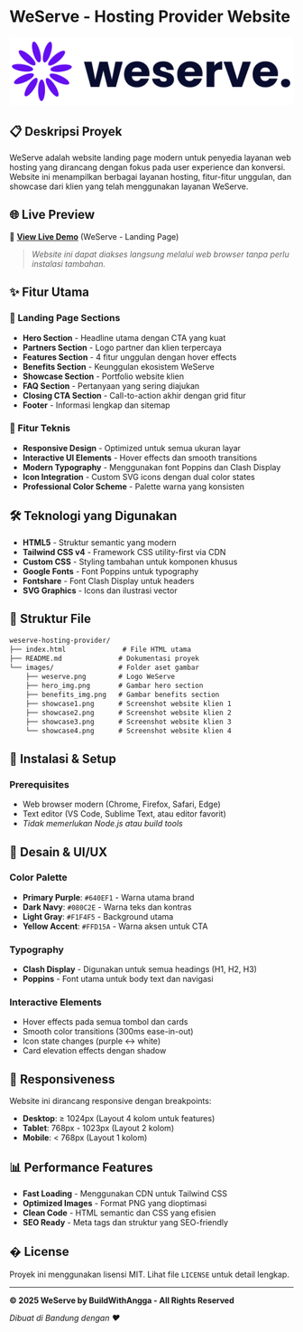 # WeServe - Hosting Provider Website

![WeServe Logo](images/weserve.png)

## 📋 Deskripsi Proyek

WeServe adalah website landing page modern untuk penyedia layanan web hosting yang dirancang dengan fokus pada user experience dan konversi. Website ini menampilkan berbagai layanan hosting, fitur-fitur unggulan, dan showcase dari klien yang telah menggunakan layanan WeServe.

## 🌐 Live Preview

🚀 **[View Live Demo](https://weserve-landing-page.netlify.app/)** (WeServe - Landing Page)

> *Website ini dapat diakses langsung melalui web browser tanpa perlu instalasi tambahan.*

## ✨ Fitur Utama

### 🎯 Landing Page Sections
- **Hero Section** - Headline utama dengan CTA yang kuat
- **Partners Section** - Logo partner dan klien terpercaya
- **Features Section** - 4 fitur unggulan dengan hover effects
- **Benefits Section** - Keunggulan ekosistem WeServe
- **Showcase Section** - Portfolio website klien
- **FAQ Section** - Pertanyaan yang sering diajukan
- **Closing CTA Section** - Call-to-action akhir dengan grid fitur
- **Footer** - Informasi lengkap dan sitemap

### 🔧 Fitur Teknis
- **Responsive Design** - Optimized untuk semua ukuran layar
- **Interactive UI Elements** - Hover effects dan smooth transitions
- **Modern Typography** - Menggunakan font Poppins dan Clash Display
- **Icon Integration** - Custom SVG icons dengan dual color states
- **Professional Color Scheme** - Palette warna yang konsisten

## 🛠️ Teknologi yang Digunakan

- **HTML5** - Struktur semantic yang modern
- **Tailwind CSS v4** - Framework CSS utility-first via CDN
- **Custom CSS** - Styling tambahan untuk komponen khusus
- **Google Fonts** - Font Poppins untuk typography
- **Fontshare** - Font Clash Display untuk headers
- **SVG Graphics** - Icons dan ilustrasi vector

## 📁 Struktur File

```
weserve-hosting-provider/
├── index.html              # File HTML utama
├── README.md              # Dokumentasi proyek
└── images/                # Folder aset gambar
    ├── weserve.png        # Logo WeServe
    ├── hero_img.png       # Gambar hero section
    ├── benefits_img.png   # Gambar benefits section
    ├── showcase1.png      # Screenshot website klien 1
    ├── showcase2.png      # Screenshot website klien 2
    ├── showcase3.png      # Screenshot website klien 3
    └── showcase4.png      # Screenshot website klien 4
```

## 🚀 Instalasi & Setup

### Prerequisites
- Web browser modern (Chrome, Firefox, Safari, Edge)
- Text editor (VS Code, Sublime Text, atau editor favorit)
- *Tidak memerlukan Node.js atau build tools*

## 🎨 Desain & UI/UX

### Color Palette
- **Primary Purple**: `#640EF1` - Warna utama brand
- **Dark Navy**: `#080C2E` - Warna teks dan kontras
- **Light Gray**: `#F1F4F5` - Background utama
- **Yellow Accent**: `#FFD15A` - Warna aksen untuk CTA

### Typography
- **Clash Display** - Digunakan untuk semua headings (H1, H2, H3)
- **Poppins** - Font utama untuk body text dan navigasi

### Interactive Elements
- Hover effects pada semua tombol dan cards
- Smooth color transitions (300ms ease-in-out)
- Icon state changes (purple ↔ white)
- Card elevation effects dengan shadow

## 📱 Responsiveness

Website ini dirancang responsive dengan breakpoints:
- **Desktop**: ≥ 1024px (Layout 4 kolom untuk features)
- **Tablet**: 768px - 1023px (Layout 2 kolom)
- **Mobile**: < 768px (Layout 1 kolom)

## 📊 Performance Features

- **Fast Loading** - Menggunakan CDN untuk Tailwind CSS
- **Optimized Images** - Format PNG yang dioptimasi
- **Clean Code** - HTML semantic dan CSS yang efisien
- **SEO Ready** - Meta tags dan struktur yang SEO-friendly


## � License

Proyek ini menggunakan lisensi MIT. Lihat file `LICENSE` untuk detail lengkap.

---

**© 2025 WeServe by BuildWithAngga - All Rights Reserved**

*Dibuat di Bandung dengan ❤️*
